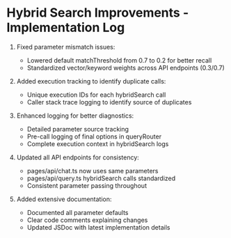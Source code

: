 # Hybrid Search Improvements - Implementation Log

1. Fixed parameter mismatch issues:
   - Lowered default matchThreshold from 0.7 to 0.2 for better recall
   - Standardized vector/keyword weights across API endpoints (0.3/0.7)

2. Added execution tracking to identify duplicate calls:
   - Unique execution IDs for each hybridSearch call
   - Caller stack trace logging to identify source of duplicates

3. Enhanced logging for better diagnostics:
   - Detailed parameter source tracking
   - Pre-call logging of final options in queryRouter
   - Complete execution context in hybridSearch logs

4. Updated all API endpoints for consistency:
   - pages/api/chat.ts now uses same parameters
   - pages/api/query.ts hybridSearch calls standardized
   - Consistent parameter passing throughout

5. Added extensive documentation:
   - Documented all parameter defaults
   - Clear code comments explaining changes
   - Updated JSDoc with latest implementation details
